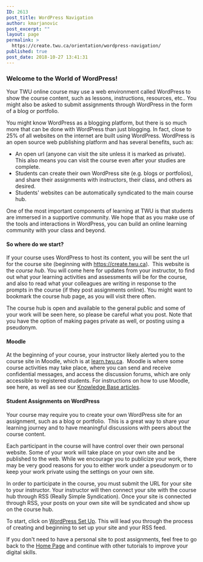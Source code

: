 ```yaml
---
ID: 2613
post_title: WordPress Navigation
author: kmarjanovic
post_excerpt: ""
layout: page
permalink: >
  https://create.twu.ca/orientation/wordpress-navigation/
published: true
post_date: 2018-10-27 13:41:31
---
```

<h3>Welcome to the World of WordPress!</h3>

Your TWU online course may use a web environment called WordPress to show the course content, such as lessons, instructions, resources, etc.. You might also be asked to submit assignments through WordPress in the form of a blog or portfolio.

You might know WordPress as a blogging platform, but there is so much more that can be done with WordPress than just blogging. In fact, close to 25% of all websites on the internet are built using WordPress. WordPress is an open source web publishing platform and has several benefits, such as:

<ul>
    <li>An open url (anyone can visit the site unless it is marked as private). This also means you can visit the course even after your studies are complete.</li>
    <li>Students can create their own WordPress site (e.g. blogs or portfolios), and share their assignments with instructors, their class, and others as desired.</li>
    <li>Students' websites can be automatically syndicated to the main course hub.</li>
</ul>

One of the most important components of learning at TWU is that students are immersed in a supportive community. We hope that as you make use of the tools and interactions in WordPress, you can build an online learning community with your class and beyond.

<h4>So where do we start?</h4>

If your course uses WordPress to host its content, you will be sent the url for the course site (beginning with https://create.twu.ca).  This website is the <em>course hub</em>. You will come here for updates from your instructor, to find out what your learning activities and assessments will be for the course, and also to read what your colleagues are writing in response to the prompts in the course (if they post assignments online). You might want to bookmark the course hub page, as you will visit there often.

The course hub is open and available to the general public and some of your work will be seen here, so please be careful what you post. Note that you have the option of making pages private as well, or posting using a pseudonym.

<h4>Moodle</h4>

At the beginning of your course, your instructor likely alerted you to the course site in Moodle, which is at <a href="https://learn.twu.ca">learn.twu.ca</a>.  Moodle is where some course activities may take place, where you can send and receive confidential messages, and access the discussion forums, which are only accessible to registered students. For instructions on how to use Moodle, see here, as well as see our <a href="https://twonline.gitbooks.io/moodlefaq/content/">Knowledge Base articles</a>.

<h4>Student Assignments on WordPress</h4>

Your course may require you to create your own WordPress site for an assignment, such as a blog or portfolio.  This is a great way to share your learning journey and to have meaningful discussions with peers about the course content.

Each participant in the course will have control over their own personal website. Some of your work will take place on your own site and be published to the web. While we encourage you to publicize your work, there may be very good reasons for you to either work under a pseudonym or to keep your work private using the settings on your own site.

In order to participate in the course, you must submit the URL for your site to your instructor. Your instructor will then connect your site with the course hub through RSS (Really Simple Syndication). Once your site is connected through RSS, your posts on your own site will be syndicated and show up on the course hub.

To start, click on <a href="https://create.twu.ca/orientation/digital-skills/wordpress-set-up/">WordPress Set Up</a>. This will lead you through the process of creating and beginning to set up your site and your RSS feed.

If you don't need to have a personal site to post assignments, feel free to go back to the <a href="https://create.twu.ca/orientation/">Home Page</a> and continue with other tutorials to improve your digital skills.